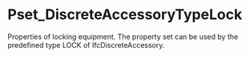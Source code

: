 # Pset_DiscreteAccessoryTypeLock

Properties of locking equipment. The property set can be used by the predefined type LOCK of IfcDiscreteAccessory.
<!-- end of short definition -->

